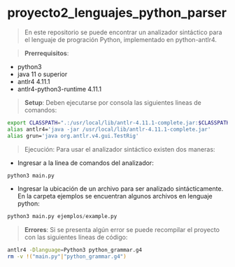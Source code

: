 # proyecto2_lenguajes_python_parser

> En este repositorio se puede encontrar un analizador sintáctico para el lenguaje de progración Python, implementado en python-antlr4.

>**Prerrequisitos**:
* python3
* java 11 o superior
* antlr4 4.11.1
* antlr4-python3-runtime 4.11.1

>**Setup**:
Deben ejecutarse por consola las siguientes lineas de comandos:
```bash
export CLASSPATH=".:/usr/local/lib/antlr-4.11.1-complete.jar:$CLASSPATH"
alias antlr4='java -jar /usr/local/lib/antlr-4.11.1-complete.jar'
alias grun='java org.antlr.v4.gui.TestRig'
```
>Ejecución:
Para usar el analizador sintáctico existen dos maneras:
* Ingresar a la linea de comandos del analizador:
```python
python3 main.py
```
* Ingresar la ubicación de un archivo para ser analizado sintácticamente. En la carpeta ejemplos se encuentran algunos archivos en lenguaje python:
```python
python3 main.py ejemplos/example.py
```

>**Errores**:
Si se presenta algún error se puede recompilar el proyecto con las siguientes líneas de código:
```bash
antlr4 -Dlanguage=Python3 python_grammar.g4
rm -v !("main.py"|"python_grammar.g4")
```
